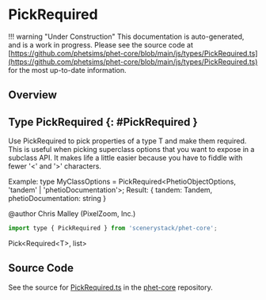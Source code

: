 # PickRequired

!!! warning "Under Construction"
    This documentation is auto-generated, and is a work in progress. Please see the source code at
    [https://github.com/phetsims/phet-core/blob/main/js/types/PickRequired.ts](https://github.com/phetsims/phet-core/blob/main/js/types/PickRequired.ts) for the most up-to-date information.

## Overview



## Type PickRequired {: #PickRequired }


Use PickRequired to pick properties of a type T and make them required.
This is useful when picking superclass options that you want to expose in a subclass API.
It makes life a little easier because you have to fiddle with fewer '&lt;' and '&gt;' characters.

Example:
type MyClassOptions = PickRequired&lt;PhetioObjectOptions, 'tandem' | 'phetioDocumentation'&gt;;
Result:
{ tandem: Tandem, phetioDocumentation: string }

@author Chris Malley (PixelZoom, Inc.)

```js
import type { PickRequired } from 'scenerystack/phet-core';
```


Pick&lt;Required&lt;T&gt;, list&gt;



## Source Code

See the source for [PickRequired.ts](https://github.com/phetsims/phet-core/blob/main/js/types/PickRequired.ts) in the [phet-core](https://github.com/phetsims/phet-core) repository.
